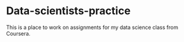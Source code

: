 # Data-scientists-practice
This is a place to work on assignments for my data science class from Coursera.
